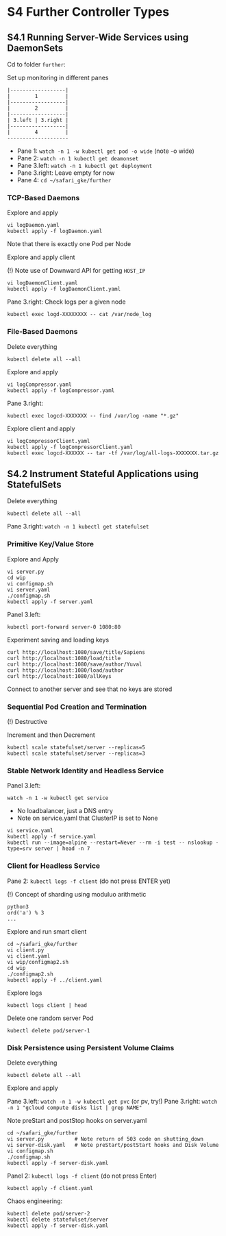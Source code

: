# S4 Further Controller Types

## S4.1 Running Server-Wide Services using DaemonSets

Cd to folder `further`:

Set up monitoring in different panes

```
|------------------|
|        1         |
|------------------|
|        2         |
|------------------|
| 3.left | 3.right | 
|------------------|
|        4         |
--------------------
```

* Pane 1: `watch -n 1 -w kubectl get pod -o wide` (note -o wide)
* Pane 2: `watch -n 1 kubectl get deamonset`
* Pane 3.left: `watch -n 1 kubectl get deployment`
* Pane 3.right: Leave empty for now
* Pane 4: `cd ~/safari_gke/further`

### TCP-Based Daemons

Explore and apply

```
vi logDaemon.yaml
kubectl apply -f logDaemon.yaml
```

Note that there is exactly one Pod per Node

Explore and apply client

(!) Note use of Downward API for getting `HOST_IP`

```
vi logDaemonClient.yaml
kubectl apply -f logDaemonClient.yaml
```

Pane 3.right: Check logs per a given node

```
kubectl exec logd-XXXXXXXX -- cat /var/node_log
```

### File-Based Daemons

Delete everything

```
kubectl delete all --all
```

Explore and apply

```
vi logCompressor.yaml
kubectl apply -f logCompressor.yaml
```

Pane 3.right:

```
kubectl exec logcd-XXXXXXX -- find /var/log -name "*.gz"
```

Explore client and apply

```
vi logCompressorClient.yaml
kubectl apply -f logCompressorClient.yaml
kubectl exec logcd-XXXXXX -- tar -tf /var/log/all-logs-XXXXXXX.tar.gz
```

## S4.2 Instrument Stateful Applications using StatefulSets

Delete everything

```
kubectl delete all --all
```

Pane 3.right: `watch -n 1 kubectl get statefulset`

### Primitive Key/Value Store

Explore and Apply

```
vi server.py
cd wip
vi configmap.sh
vi server.yaml
./configmap.sh
kubectl apply -f server.yaml
```

Panel 3.left:

```
kubectl port-forward server-0 1080:80
```

Experiment saving and loading keys

```
curl http://localhost:1080/save/title/Sapiens
curl http://localhost:1080/load/title
curl http://localhost:1080/save/author/Yuval
curl http://localhost:1080/load/author
curl http://localhost:1080/allKeys
```

Connect to another server and see that no keys are stored

### Sequential Pod Creation and Termination

(!) Destructive

Increment and then Decrement

```
kubectl scale statefulset/server --replicas=5
kubectl scale statefulset/server --replicas=3
```

### Stable Network Identity and Headless Service


Panel 3.left:

```
watch -n 1 -w kubectl get service
```

* No loadbalancer, just a DNS entry
* Note on service.yaml that ClusterIP is set to None

```
vi service.yaml
kubectl apply -f service.yaml
kubectl run --image=alpine --restart=Never --rm -i test -- nslookup -type=srv server | head -n 7
```

### Client for Headless Service

Pane 2: `kubectl logs -f client` (do not press ENTER yet)

(!) Concept of sharding using moduluo arithmetic

```
python3
ord('a') % 3
...
```

Explore and run smart client

```
cd ~/safari_gke/further
vi client.py
vi client.yaml
vi wip/configmap2.sh
cd wip
./configmap2.sh
kubectl apply -f ../client.yaml
```

Explore logs

```
kubectl logs client | head
```

Delete one random server Pod

```
kubectl delete pod/server-1
```

### Disk Persistence using Persistent Volume Claims

Delete everything

```
kubectl delete all --all
```

Explore and apply

Pane 3.left: `watch -n 1 -w kubectl get pvc` (or pv, try!)
Pane 3.right: `watch -n 1 "gcloud compute disks list | grep NAME"`

Note preStart and postStop hooks on server.yaml

```
cd ~/safari_gke/further
vi server.py          # Note return of 503 code on shutting_down
vi server-disk.yaml   # Note preStart/postStart hooks and Disk Volume  
vi configmap.sh
./configmap.sh
kubectl apply -f server-disk.yaml
```

Panel 2: `kubectl logs -f client` (do not press Enter)

```
kubectl apply -f client.yaml
```

Chaos engineering:

```
kubectl delete pod/server-2
kubectl delete statefulset/server 
kubectl apply -f server-disk.yaml
```




